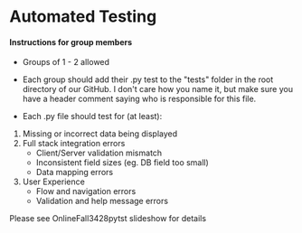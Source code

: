 # Automated Testing

#### Instructions for group members

- Groups of 1 - 2 allowed

- Each group should add their .py test to the "tests" folder in the root directory of our GitHub. I don't care how you name it, but make sure you have a header comment saying who is responsible for this file.

- Each .py file should test for (at least):

1. Missing or incorrect data being displayed
2. Full stack integration errors
   - Client/Server validation mismatch
   - Inconsistent field sizes (eg. DB field too small)
   - Data mapping errors 
3. User Experience
   - Flow and navigation errors
   - Validation and help message errors

Please see OnlineFall3428pytst slideshow for details
